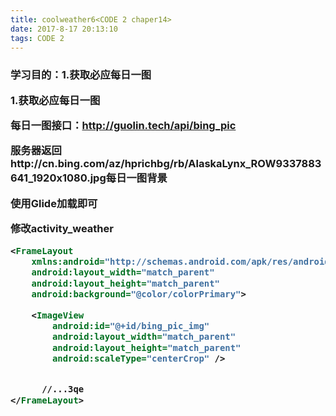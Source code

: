 ```yaml
---
title: coolweather6<CODE 2 chaper14>
date: 2017-8-17 20:13:10
tags: CODE 2
---
```



<h3>学习目的：1.获取必应每日一图

1.获取必应每日一图

每日一图接口：http://guolin.tech/api/bing_pic

服务器返回http://cn.bing.com/az/hprichbg/rb/AlaskaLynx_ROW9337883641_1920x1080.jpg每日一图背景

使用Glide加载即可

修改activity_weather
```xml
<FrameLayout
    xmlns:android="http://schemas.android.com/apk/res/android"
    android:layout_width="match_parent"
    android:layout_height="match_parent"
    android:background="@color/colorPrimary">

    <ImageView
        android:id="@+id/bing_pic_img"
        android:layout_width="match_parent"
        android:layout_height="match_parent"
        android:scaleType="centerCrop" />


      //...3qe
</FrameLayout>
